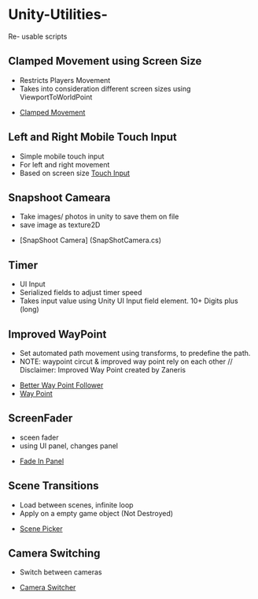 # Unity-Utilities-
Re- usable scripts

## Clamped Movement using Screen Size 
- Restricts Players Movement 
- Takes into consideration different screen sizes using ViewportToWorldPoint

*  [Clamped Movement](ClampedMovement.cs)

## Left and Right Mobile Touch Input
-  Simple mobile touch input
- For left and right movement
- Based on screen size
[Touch Input](TouchInput.cs)

## Snapshoot Cameara 
- Take images/ photos in unity to save them on file 
- save image as texture2D
* [SnapShoot Camera] (SnapShotCamera.cs)


## Timer 
- UI Input 
- Serialized fields to adjust timer speed
- Takes input value using Unity UI Input field element. 10+ Digits plus (long) 


## Improved WayPoint 

- Set automated path movement using transforms, to predefine the path.
- NOTE:  waypoint circut  & improved way point rely on each other //  
 Disclaimer: Improved Way Point created by Zaneris
 
*  [Better Way Point Follower](BetterWaypointFollower.cs)
* [Way Point](WaypointCircuit.cs)

  
## ScreenFader
  
  - sceen fader 
  - using UI panel, changes panel 
  *  [Fade In Panel](FadeIn.cs)
  
  ## Scene Transitions
  
  - Load between scenes, infinite loop  
  - Apply on a empty game object (Not Destroyed) 
  *  [Scene Picker](ScenePicker.cs)
  
   ## Camera Switching
  
  - Switch between cameras 
 
  
  *  [Camera Switcher](CameraSwitch.cs)
